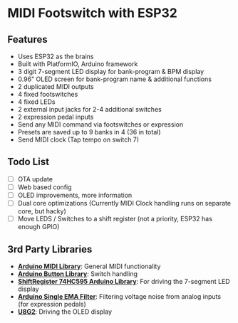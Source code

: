 # MIDI Footswitch with ESP32

## Features

- Uses ESP32 as the brains
- Built with PlatformIO, Arduino framework
- 3 digit 7-segment LED display for bank-program & BPM display
- 0.96" OLED screen for bank-program name & additional functions
- 2 duplicated MIDI outputs
- 4 fixed footswitches
- 4 fixed LEDs
- 2 external input jacks for 2-4 additional switches
- 2 expression pedal inputs
- Send any MIDI command via footswitches or expression
- Presets are saved up to 9 banks in 4 (36 in total)
- Send MIDI clock (Tap tempo on switch 7)

## Todo List

- [ ] OTA update
- [ ] Web based config
- [ ] OLED improvements, more information
- [ ] Dual core optimizations (Currently MIDI Clock handling runs on separate core, but hacky)
- [ ] Move LEDS / Switches to a shift register (not a priority, ESP32 has enough GPIO)

## 3rd Party Libraries

- **[Arduino MIDI Library](https://github.com/FortySevenEffects/arduino_midi_library)**: General MIDI functionality
- **[Arduino Button Library](https://github.com/JChristensen/JC_Button)**: Switch handling
- **[ShiftRegister 74HC595 Arduino Library](https://github.com/Simsso/ShiftRegister74HC595)**: For driving the 7-segment LED display
- **[Arduino Single EMA Filter](https://github.com/luisllamasbinaburo/Arduino-SingleEmaFilter)**: Filtering voltage noise from analog inputs (for expression pedals)
- **[U8G2](https://github.com/olikraus/u8g2)**: Driving the OLED display
